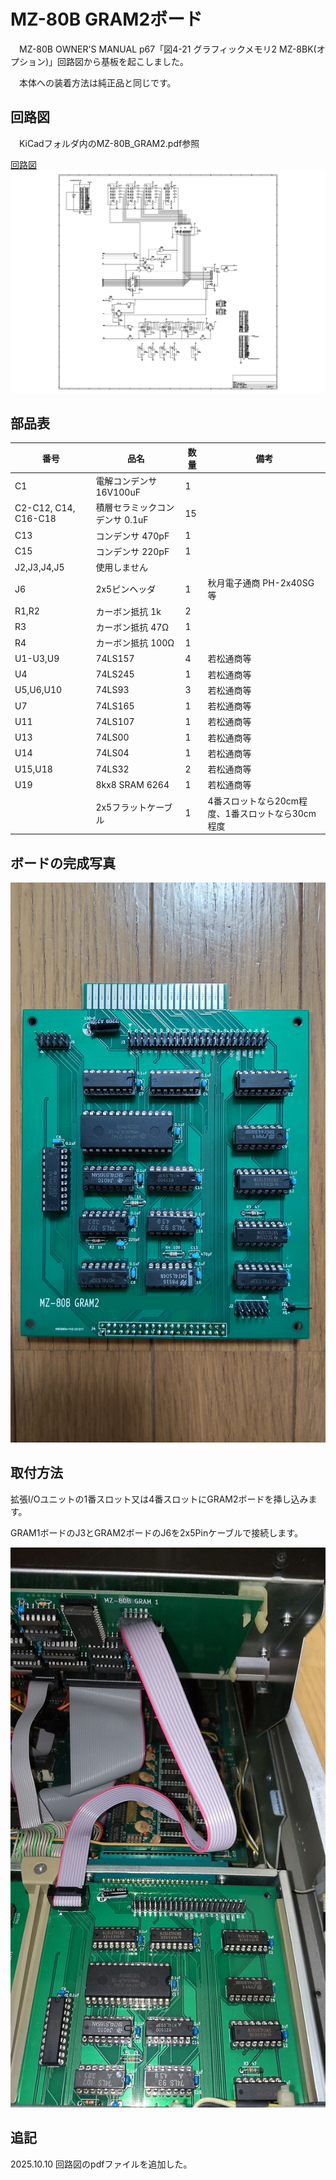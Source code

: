 # MZ-80B GRAM2ボード

　MZ-80B OWNER'S MANUAL p67「図4-21 グラフィックメモリ2 MZ-8BK(オプション)」回路図から基板を起こしました。

　本体への装着方法は純正品と同じです。

## 回路図
　KiCadフォルダ内のMZ-80B_GRAM2.pdf参照

[回路図](https://github.com/yanataka60/MZ-80B_GRAM2/blob/main/Kicad/MZ-80B_GRAM2.pdf)
![回路図](https://github.com/yanataka60/MZ-80B_GRAM2/blob/main/Kicad/MZ-80B_GRAM2_1.jpg)

## 部品表
|番号|品名|数量|備考|
| ------------ | ------------ | ------------ | ------------ |
|C1|電解コンデンサ 16V100uF|1||
|C2-C12, C14, C16-C18|積層セラミックコンデンサ 0.1uF|15||
|C13|コンデンサ 470pF|1||
|C15|コンデンサ 220pF|1||
|J2,J3,J4,J5|使用しません|||
|J6|2x5ピンヘッダ|1|秋月電子通商 PH-2x40SG等|
|R1,R2|カーボン抵抗 1k|2||
|R3|カーボン抵抗 47Ω|1||
|R4|カーボン抵抗 100Ω|1||
|U1-U3,U9|74LS157|4|若松通商等|
|U4|74LS245|1|若松通商等|
|U5,U6,U10|74LS93|3|若松通商等|
|U7|74LS165|1|若松通商等|
|U11|74LS107|1|若松通商等|
|U13|74LS00|1|若松通商等|
|U14|74LS04|1|若松通商等|
|U15,U18|74LS32|2|若松通商等|
|U19|8kx8 SRAM 6264|1|若松通商等|
||2x5フラットケーブル|1|4番スロットなら20cm程度、1番スロットなら30cm程度|

## ボードの完成写真
![MZ80B_GRAM2_01](https://github.com/yanataka60/MZ-80B_GRAM2/blob/main/JPEG/MZ80B_GRAM2_01.jpg)

## 取付方法
拡張I/Oユニットの1番スロット又は4番スロットにGRAM2ボードを挿し込みます。

GRAM1ボードのJ3とGRAM2ボードのJ6を2x5Pinケーブルで接続します。

![MZ80B_GRAM2_02](https://github.com/yanataka60/MZ-80B_GRAM2/blob/main/JPEG/MZ80B_GRAM2_02.jpg)

## 追記
2025.10.10 回路図のpdfファイルを追加した。
